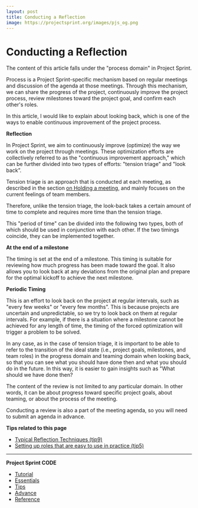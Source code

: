 ```yaml
---
layout: post
title: Conducting a Reflection
image: https://projectsprint.org/images/pjs_og.png
---
```


# Conducting a Reflection

The content of this article falls under the "process domain" in Project Sprint.

Process is a Project Sprint-specific mechanism based on regular meetings and discussion of the agenda at those meetings. Through this mechanism, we can share the progress of the project, continuously improve the project process, review milestones toward the project goal, and confirm each other's roles.

In this article, I would like to explain about looking back, which is one of the ways to enable continuous improvement of the project process.

**Reflection**

In Project Sprint, we aim to continuously improve (optimize) the way we work on the project through meetings. These optimization efforts are collectively referred to as the "continuous improvement approach," which can be further divided into two types of efforts: "tension triage" and "look back”.

Tension triage is an approach that is conducted at each meeting, as described in the section [on Holding a meeting](../../../../../code/tutorial/section3-2.md), and mainly focuses on the current feelings of team members.

Therefore, unlike the tension triage, the look-back takes a certain amount of time to complete and requires more time than the tension triage.

This "period of time" can be divided into the following two types, both of which should be used in conjunction with each other. If the two timings coincide, they can be implemented together.

**At the end of a milestone**

The timing is set at the end of a milestone. This timing is suitable for reviewing how much progress has been made toward the goal. It also allows you to look back at any deviations from the original plan and prepare for the optimal kickoff to achieve the next milestone.

**Periodic Timing**

This is an effort to look back on the project at regular intervals, such as "every few weeks" or "every few months”. This is because projects are uncertain and unpredictable, so we try to look back on them at regular intervals. For example, if there is a situation where a milestone cannot be achieved for any length of time, the timing of the forced optimization will trigger a problem to be solved.

In any case, as in the case of tension triage, it is important to be able to refer to the transition of the ideal state (i.e., project goals, milestones, and team roles) in the progress domain and teaming domain when looking back, so that you can see what you should have done then and what you should do in the future. In this way, it is easier to gain insights such as "What should we have done then?

The content of the review is not limited to any particular domain. In other words, it can be about progress toward specific project goals, about teaming, or about the process of the meeting.

Conducting a review is also a part of the meeting agenda, so you will need to submit an agenda in advance.

**Tips related to this page**

* [Typical Reflection Techniques (tip9)](../../../../../code/tips/tips9.md)
* [Setting up roles that are easy to use in practice (tip5)](../../../../../code/tips/tips5.md)

***

**Project Sprint CODE**

* [Tutorial](index.md)
* [Essentials](../essentials.md)
* [Tips](broken-reference)
* [Advance](../../../../../code/advance.md)
* [Reference](../../../../../code/reference.md)
